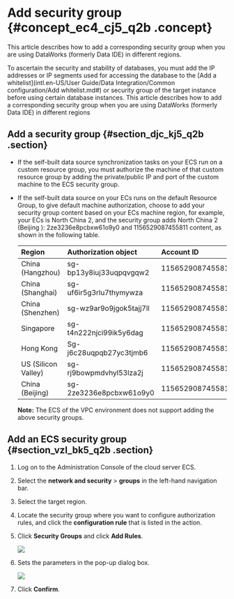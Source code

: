 # Add security group {#concept_ec4_cj5_q2b .concept}

This article describes how to add a corresponding security group when you are using DataWorks \(formerly Data IDE\) in different regions.

To ascertain the security and stability of databases, you must add the IP addresses or IP segments used for accessing the database to the [Add a whitelist](intl.en-US/User Guide/Data Integration/Common configuration/Add whitelist.md#) or security group of the target instance before using certain database instances. This article describes how to add a corresponding security group when you are using DataWorks \(formerly Data IDE\) in different regions 

## Add a security group {#section_djc_kj5_q2b .section}

-   If the self-built data source synchronization tasks on your ECS run on a custom resource group, you must authorize the machine of that custom resource group by adding the private/public IP and port of the custom machine to the ECS security group.
-   If the self-built data source on your ECs runs on the default Resource Group, to give default machine authorization, choose to add your security group content based on your ECs machine region, for example, your ECs is North China 2, and the security group adds North China 2 \(Beijing \): 2ze3236e8pcbxw61o9y0 and 1156529087455811 content, as shown in the following table.

    |Region|Authorization object|Account ID|
    |:-----|:-------------------|:---------|
    |China \(Hangzhou\)|sg-bp13y8iuj33uqpqvgqw2|1156529087455811|
    |China \(Shanghai\)|sg-uf6ir5g3rlu7thymywza|1156529087455811|
    |China \(Shenzhen\)|sg-wz9ar9o9jgok5tajj7ll|1156529087455811|
    |Singapore|sg-t4n222njci99ik5y6dag|1156529087455811|
    |Hong Kong|Sg-j6c28uqpqb27yc3tjmb6|1156529087455811|
    |US \(Silicon Valley\)|sg-rj9bowpmdvhyl53lza2j|1156529087455811|
    |China \(Beijing\)|sg-2ze3236e8pcbxw61o9y0|1156529087455811|

    **Note:** The ECS of the VPC environment does not support adding the above security groups.


## Add an ECS security group {#section_vzl_bk5_q2b .section}

1.  Log on to the Administration Console of the cloud server ECS.
2.  Select the **network and security** \> **groups** in the left-hand navigation bar.
3.  Select the target region.
4.  Locate the security group where you want to configure authorization rules, and click the **configuration rule** that is listed in the action.
5.  Click **Security Groups** and click **Add Rules**.

    ![](images/8535_en-US.jpg)

6.  Sets the parameters in the pop-up dialog box.

    ![](images/8536_en-US.jpg)

7.  Click **Confirm**.

